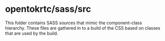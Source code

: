 # opentokrtc/sass/src

This folder contains SASS sources that mimic the component-class hierarchy. These files
are gathered in to a build of the CSS based on classes that are used by the build.
